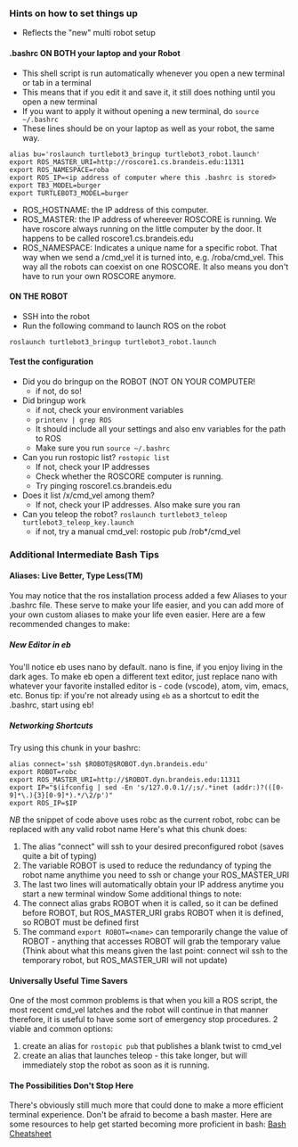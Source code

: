 ### Hints on how to set things up

* Reflects the "new" multi robot setup


#### .bashrc ON BOTH your laptop and your Robot
* This shell script is run automatically whenever you open a new terminal or tab in a terminal
* This means that if you edit it and save it, it still does nothing until you open a new terminal
* If you want to apply it without opening a new terminal, do `source ~/.bashrc`
* These lines should be on your laptop as well as your robot, the same way.

````
alias bu='roslaunch turtlebot3_bringup turtlebot3_robot.launch'
export ROS_MASTER_URI=http://roscore1.cs.brandeis.edu:11311
export ROS_NAMESPACE=roba
export ROS_IP=<ip address of computer where this .bashrc is stored>
export TB3_MODEL=burger
export TURTLEBOT3_MODEL=burger

````

* ROS_HOSTNAME: the IP address of this computer.
* ROS_MASTER: the IP address of whereever ROSCORE is running. We have roscore always running on the little computer by the door. It happens to be called roscore1.cs.brandeis.edu
* ROS_NAMESPACE: Indicates a unique name for a specific robot. That way when we send a /cmd_vel it is turned into, e.g. /roba/cmd_vel. This way all the robots can coexist on one ROSCORE. It also means you don't have to run your own ROSCORE anymore.

#### ON THE ROBOT
* SSH into the robot
* Run the following command to launch ROS on the robot

````
roslaunch turtlebot3_bringup turtlebot3_robot.launch
````

#### Test the configuration
* Did you do bringup on the ROBOT (NOT ON YOUR COMPUTER!
    * if not, do so!
* Did bringup work
    * if not, check your environment variables
    * `printenv | grep ROS`
    * It should include all your settings and also env variables for the path to ROS
    * Make sure you run `source ~/.bashrc`
* Can you run rostopic list? `rostopic list`
    * If not, check your IP addresses
    * Check whether the ROSCORE computer is running.
    * Try pinging roscore1.cs.brandeis.edu
* Does it list /x/cmd_vel among them?
    * If not, check your IP addresses. Also make sure you ran
* Can you teleop the robot? `roslaunch turtlebot3_teleop turtlebot3_teleop_key.launch`
    * if not, try a manual cmd_vel: rostopic pub /rob*/cmd_vel

### Additional Intermediate Bash Tips

#### Aliases: Live Better, Type Less(TM)
You may notice that the ros installation process added a few Aliases to your .bashrc file. These serve to make your life easier, and you can add more of your own custom aliases to make your life even easier. Here are a few recommended changes to make:

##### New Editor in eb
You'll notice eb uses nano by default. nano is fine, if you enjoy living in the dark ages. To make eb open a different text editor, just replace nano with whatever your favorite installed editor is - code (vscode), atom, vim, emacs, etc.
Bonus tip: if you're not already using `eb` as a shortcut to edit the .bashrc, start using eb!

##### Networking Shortcuts
Try using this chunk in your bashrc:
```
alias connect='ssh $ROBOT@$ROBOT.dyn.brandeis.edu'
export ROBOT=robc
export ROS_MASTER_URI=http://$ROBOT.dyn.brandeis.edu:11311
export IP="$(ifconfig | sed -En 's/127.0.0.1//;s/.*inet (addr:)?(([0-9]*\.){3}[0-9]*).*/\2/p')"
export ROS_IP=$IP
```
*NB* the snippet of code above uses robc as the current robot, robc can be replaced with any valid robot name
Here's what this chunk does:
1. The alias "connect" will ssh to your desired preconfigured robot (saves quite a bit of typing)
1. The variable ROBOT is used to reduce the redundancy of typing the robot name anythime you need to ssh or change your ROS_MASTER_URI
1. The last two lines will automatically obtain your IP address anytime you start a new terminal window
Some additional things to note:
1. The connect alias grabs ROBOT when it is called, so it can be defined before ROBOT, but ROS_MASTER_URI grabs ROBOT when it is defined, so ROBOT must be defined first
1. The command `export ROBOT=<name>` can temporarily change the value of ROBOT - anything that accesses ROBOT will grab the temporary value (Think about what this means given the last point: connect wil ssh to the temporary robot, but ROS_MASTER_URI will not update)

#### Universally Useful Time Savers
One of the most common problems is that when you kill a ROS script, the most recent cmd_vel latches and the robot will continue in that manner therefore, it is useful to have some sort of emergency stop procedures.
2 viable and common options:
1. create an alias for `rostopic pub` that publishes a blank twist to cmd_vel
1. create an alias that launches teleop - this take longer, but will immediately stop the robot as soon as it is running.  

#### The Possibilities Don't Stop Here
There's obviously still much more that could done to make a more efficient terminal experience. Don't be afraid to become a bash master. Here are some resources to help get started becoming more proficient in bash:
[Bash Cheatsheet](https://devhints.io/bash)
